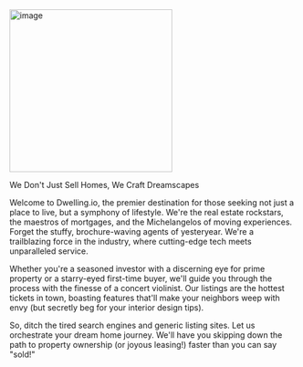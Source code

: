 <img width="285" alt="image" src="https://github.com/Sanchit2809/Dwelling.io/assets/97045170/596d460b-5774-43cc-95b9-49910bafe408">


We Don't Just Sell Homes, We Craft Dreamscapes

Welcome to Dwelling.io, the premier destination for those seeking not just a place to live, but a symphony of lifestyle. We're the real estate rockstars, the maestros of mortgages, and the Michelangelos of moving experiences. Forget the stuffy, brochure-waving agents of yesteryear. We're a trailblazing force in the industry, where cutting-edge tech meets unparalleled service.

Whether you're a seasoned investor with a discerning eye for prime property or a starry-eyed first-time buyer, we'll guide you through the process with the finesse of a concert violinist.  Our listings are the hottest tickets in town, boasting features that'll make your neighbors weep with envy (but secretly beg for your interior design tips).

So, ditch the tired search engines and generic listing sites. Let us orchestrate your dream home journey. We'll have you skipping down the path to property ownership (or joyous leasing!) faster than you can say "sold!"
